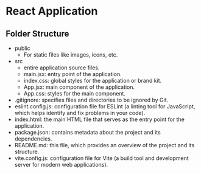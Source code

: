 # React Application

## Folder Structure

- public
  - For static files like images, icons, etc.
- src
  - entire application source files.
  - main.jsx: entry point of the application.
  - index.css: global styles for the application or brand kit.
  - App.jsx: main component of the application.
  - App.css: styles for the main component.
- .gitignore: specifies files and directories to be ignored by Git.
- eslint.config.js: configuration file for ESLint (a linting tool for JavaScript, which helps identify and fix problems in your code).
- index.html: the main HTML file that serves as the entry point for the application.
- package.json: contains metadata about the project and its dependencies.
- README.md: this file, which provides an overview of the project and its structure.
- vite.config.js: configuration file for Vite (a build tool and development server for modern web applications).

